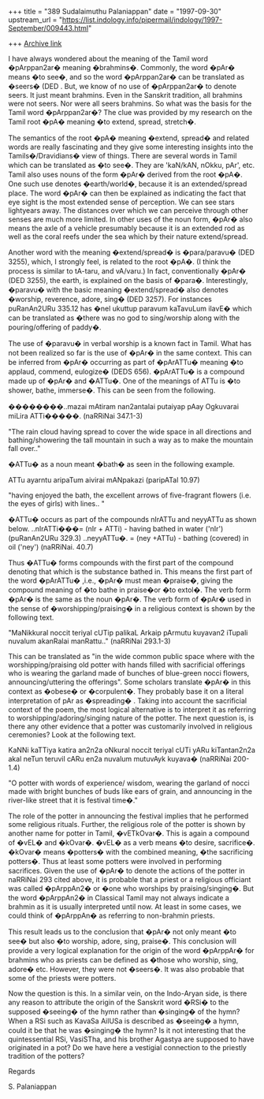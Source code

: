 +++
title = "389 Sudalaimuthu Palaniappan"
date = "1997-09-30"
upstream_url = "https://list.indology.info/pipermail/indology/1997-September/009443.html"

+++
[Archive link](https://list.indology.info/pipermail/indology/1997-September/009443.html)

I have always wondered about the meaning of the Tamil word �pArppan2ar�
meaning �brahmins�. Commonly, the word �pAr� means �to see�, and so the word
�pArppan2ar� can be translated as �seers� (DED . But, we know of no use of
�pArppan2ar� to denote seers. It just meant brahmins. Even in the Sanskrit
tradition, all brahmins were not seers. Nor were all seers brahmins. So what
was the basis for the Tamil word �pArppan2ar�? The clue was provided by my
research on the Tamil root �pA� meaning �to extend, spread, stretch�. 

The semantics of the root �pA� meaning �extend, spread� and related words are
really fascinating and they give some interesting insights into the
Tamils�/Dravidians� view of things. There are several words in Tamil which
can be translated as �to see�. They are 'kaN/kAN, nOkku, pAr', etc. Tamil
also uses nouns of the form �pAr� derived from the root �pA�. One such use
denotes �earth/world�, because it is an extended/spread place. The word �pAr�
can then be explained as indicating the fact that eye sight is the most
extended sense of perception. We can see stars lightyears away. The distances
over which we can perceive through other senses are much more limited. In
other uses of the noun form, �pAr� also means the axle of a vehicle
presumably because it is an extended rod as well as the coral reefs under the
sea which by their nature extend/spread.

Another word with the meaning �extend/spread� is �para/paravu� (DED 3255),
which, I strongly feel, is related to the root �pA�. (I think the process is
similar to tA-taru, and vA/varu.) In fact, conventionally �pAr� (DED 3255),
the earth, is explained on the basis of  �para�. Interestingly, �paravu� with
the basic meaning �extend/spread� also denotes �worship, reverence, adore,
sing� (DED 3257). For instances puRanAn2URu 335.12 has �nel ukuttup paravum
kaTavuLum ilavE� which can be translated as �there was no god to sing/worship
along with the pouring/offering of paddy�. 

The use of �paravu� in verbal worship is a known fact in Tamil. What has not
been realized so far is the use of �pAr� in the same context. This can be
inferred from �pAr� occurring as part of �pArATTu� meaning �to applaud,
commend, eulogize� (DEDS 656). �pArATTu� is a compound made up of �pAr� and
�ATTu�. One of the meanings of ATTu is �to shower, bathe, immerse�. This can
be seen from the following.

��������..mazai
mAtiram nan2antalai putaiyap pAay
Ogkuvarai miLira ATTi�����.                                   (naRRiNai 347.1-3)

"The rain cloud having spread to cover the wide space in all directions and
bathing/showering the tall mountain in such a way as to make the mountain
fall over.."

�ATTu� as a noun meant �bath� as seen in the following example.

ATTu ayarntu aripaTum aivirai mANpakazi                                 (paripATal 10.97)

"having enjoyed the bath, the excellent arrows of five-fragrant flowers (i.e.
the eyes of girls) with lines.. "

�ATTu� occurs as part of the compounds nIrATTu and neyyATTu as shown below.
..nIrATTi���= (nIr + ATTi) - having bathed in water ('nIr')             (puRanAn2URu
329.3)
..neyyATTu�. = (ney +ATTu) - bathing (covered) in oil ('ney')               (naRRiNai.
40.7)

Thus �ATTu� forms compounds with the first part of the compound denoting that
which is the substance bathed in. This means the first part of the word
�pArATTu� ,i.e., �pAr� must mean �praise�, giving the compound meaning of �to
bathe in praise�or �to extol�. The verb form �pAr� is the same as the noun
�pAr�.       The verb form of �pAr� used in the sense of �worshipping/praising�
in a religious context is shown by the following text.

"MaNikkural noccit teriyal cUTip
palikaL Arkaip pArmutu kuyavan2
iTupali nuvalum akanRalai manRattu.."                                   (naRRiNai 293.1-3)

This can be translated as "in the wide common public space where with the
worshipping/praising old potter with hands filled with sacrificial offerings
who is wearing the garland made of bunches of  blue-green nocci flowers,
announcing/uttering the offerings". Some scholars translate �pAr� in this
context as �obese� or �corpulent�. They probably base it on a literal
interpretation of pAr as �spreading� . Taking into account the sacrificial
context of the poem, the most logical alternative is to interpret it as
referring to worshipping/adoring/singing nature of the potter. The next
question is, is there any other evidence that a potter was customarily
involved in religious ceremonies? Look at the following text.

KaNNi kaTTiya katira an2n2a
oNkural noccit teriyal cUTi
yARu kiTantan2n2a akal neTun teruvil
cARu en2a nuvalum mutuvAyk kuyava�                                    (naRRiNai 200-1.4)

"O potter with words of experience/ wisdom, wearing the garland of nocci made
with bright bunches of buds like ears of grain, and announcing in the
river-like street that it is festival time�." 

The role of the potter in announcing the festival implies that he performed
some religious rituals. Further, the religious role of the potter is shown by
another name for potter in Tamil, �vETkOvar�. This is again a compound of
�vEL� and �kOvar�. �vEL� as a verb means �to desire, sacrifice�. �kOvar�
means �potters� with the combined meaning, �the sacrificing potters�. Thus at
least some potters were involved in performing sacrifices.  Given the use of
�pAr� to denote the actions of the potter in naRRiNai 293 cited above, it is
probable that a priest or a religious officiant was called �pArppAn2� or �one
who worships by praising/singing�. But the word �pArppAn2� in Classical Tamil
may not always indicate a brahmin as it is usually interpreted until now. At
least in some cases, we could think of �pArppAn� as referring to non-brahmin
priests.

This result leads us to the conclusion that �pAr� not only meant �to see� but
also �to worship, adore, sing, praise�. This conclusion will provide a very
logical explanation for the origin of the word �pArppAr� for brahmins who as
priests can be defined as �those who worship, sing, adore� etc. However, they
were not �seers�. It was also probable that some of the priests were potters.

Now the question is this. In a similar vein, on the Indo-Aryan side, is there
any reason to attribute the origin of the Sanskrit word �RSi� to the supposed
�seeing� of the hymn rather than �singing� of the hymn? When a RSi such as
KavaSa AilUSa is described as �seeing� a hymn, could it be that he was
�singing� the hymn?   Is it not interesting that the quintessential RSi,
VasiSTha, and his brother Agastya are supposed to have originated in a pot?
Do we have here a vestigial connection to the priestly tradition of the
potters?

Regards

S. Palaniappan



